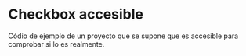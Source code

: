 # Checkbox accesible

Códio de ejemplo de un proyecto que se supone que es accesible para comprobar si lo es realmente.
